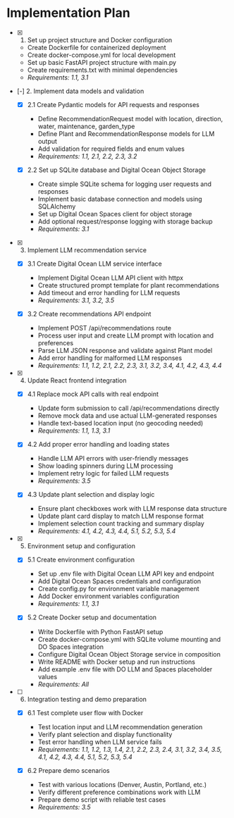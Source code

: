 # Implementation Plan

- [x] 1. Set up project structure and Docker configuration
  - Create Dockerfile for containerized deployment
  - Create docker-compose.yml for local development
  - Set up basic FastAPI project structure with main.py
  - Create requirements.txt with minimal dependencies
  - _Requirements: 1.1, 3.1_

- [-] 2. Implement data models and validation
  - [x] 2.1 Create Pydantic models for API requests and responses
    - Define RecommendationRequest model with location, direction, water, maintenance, garden_type
    - Define Plant and RecommendationResponse models for LLM output
    - Add validation for required fields and enum values
    - _Requirements: 1.1, 2.1, 2.2, 2.3, 3.2_

  - [x] 2.2 Set up SQLite database and Digital Ocean Object Storage
    - Create simple SQLite schema for logging user requests and responses
    - Implement basic database connection and models using SQLAlchemy
    - Set up Digital Ocean Spaces client for object storage
    - Add optional request/response logging with storage backup
    - _Requirements: 3.1_

- [x] 3. Implement LLM recommendation service
  - [x] 3.1 Create Digital Ocean LLM service interface
    - Implement Digital Ocean LLM API client with httpx
    - Create structured prompt template for plant recommendations
    - Add timeout and error handling for LLM requests
    - _Requirements: 3.1, 3.2, 3.5_

  - [x] 3.2 Create recommendations API endpoint
    - Implement POST /api/recommendations route
    - Process user input and create LLM prompt with location and preferences
    - Parse LLM JSON response and validate against Plant model
    - Add error handling for malformed LLM responses
    - _Requirements: 1.1, 1.2, 2.1, 2.2, 2.3, 3.1, 3.2, 3.4, 4.1, 4.2, 4.3, 4.4_

- [x] 4. Update React frontend integration
  - [x] 4.1 Replace mock API calls with real endpoint
    - Update form submission to call /api/recommendations directly
    - Remove mock data and use actual LLM-generated responses
    - Handle text-based location input (no geocoding needed)
    - _Requirements: 1.1, 1.3, 3.1_

  - [x] 4.2 Add proper error handling and loading states
    - Handle LLM API errors with user-friendly messages
    - Show loading spinners during LLM processing
    - Implement retry logic for failed LLM requests
    - _Requirements: 3.5_

  - [x] 4.3 Update plant selection and display logic
    - Ensure plant checkboxes work with LLM response data structure
    - Update plant card display to match LLM response format
    - Implement selection count tracking and summary display
    - _Requirements: 4.1, 4.2, 4.3, 4.4, 5.1, 5.2, 5.3, 5.4_

- [x] 5. Environment setup and configuration
  - [x] 5.1 Create environment configuration
    - Set up .env file with Digital Ocean LLM API key and endpoint
    - Add Digital Ocean Spaces credentials and configuration
    - Create config.py for environment variable management
    - Add Docker environment variables configuration
    - _Requirements: 1.1, 3.1_

  - [x] 5.2 Create Docker setup and documentation
    - Write Dockerfile with Python FastAPI setup
    - Create docker-compose.yml with SQLite volume mounting and DO Spaces integration
    - Configure Digital Ocean Object Storage service in composition
    - Write README with Docker setup and run instructions
    - Add example .env file with DO LLM and Spaces placeholder values
    - _Requirements: All_

- [ ] 6. Integration testing and demo preparation
  - [x] 6.1 Test complete user flow with Docker
    - Test location input and LLM recommendation generation
    - Verify plant selection and display functionality
    - Test error handling when LLM service fails
    - _Requirements: 1.1, 1.2, 1.3, 1.4, 2.1, 2.2, 2.3, 2.4, 3.1, 3.2, 3.4, 3.5, 4.1, 4.2, 4.3, 4.4, 5.1, 5.2, 5.3, 5.4_

  - [x] 6.2 Prepare demo scenarios
    - Test with various locations (Denver, Austin, Portland, etc.)
    - Verify different preference combinations work with LLM
    - Prepare demo script with reliable test cases
    - _Requirements: 3.5_